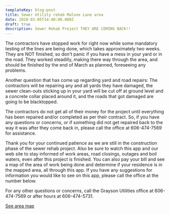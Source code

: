```yaml
---
templateKey: blog-post
title: Sewer Utility rehab Malone Lane area
date: 2020-03-05T14:40:00.000Z
draft: true
description: Sewer Rehab Project THEY ARE COMING BACK!!
---
```

The contractors have stopped work for right now while some mandatory testing of the lines are being done, which takes approximately two weeks.  They are NOT finished, so don't panic if you have a mess in your yard or in the road.  They worked steadilly, making there way through the area, and should be finished by the end of March as planned, foreseeing any problems.  

Another question that has come up regarding yard and road repairs:  The contractors will be repairing any and all yards they have damaged, the sewer clean-outs sticking up in your yard will be cut off at ground level and a concrete collar placed around it, and the roads that got damaged are going to be blacktopped.  

The contractors do not get all of their money for the project until everything has been repaired and/or completed as per their contract.  So, if you have any questions or concerns, or if something did not get repaired back to the way it was after they come back in, please call the office at 606-474-7569 for assistance. 

Thank you for your continued patience as we are still in the construction phase of the sewer rehab project.  Also be sure to watch this app and our web site to stay informed of work areas, road closings, outages and boil waters, even after this project is finished.  You can also pay your bill and see a map of the area of work being done and determine if your residence is in the mapped area, all through this app.  If you have any suggestions for information you would like to see on this app, please call the office at the number below. 

For any other questions or concerns, call the Grayson Utilities office at 606-474-7569 or after hours at 606-474-5731.

[See area map](https://graysonutilities.geosync.cloud/map/)
